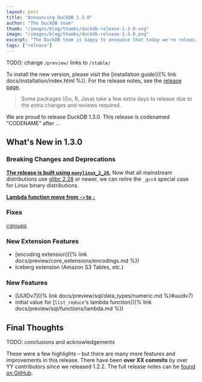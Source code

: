 ```yaml
---
layout: post
title: "Announcing DuckDB 1.3.0"
author: "The DuckDB team"
thumb: "/images/blog/thumbs/duckdb-release-1-3-0.svg"
image: "/images/blog/thumbs/duckdb-release-1-3-0.png"
excerpt: "The DuckDB team is happy to announce that today we're releasing DuckDB version 1.3.0, codenamed “CODENAME”."
tags: ["release"]
---
```


TODO: change `/preview/` links to `/stable/`

To install the new version, please visit the [installation guide]({% link docs/installation/index.html %}).
For the release notes, see the [release page](https://github.com/duckdb/duckdb/releases/tag/v1.3.0).

> Some packages (Go, R, Java) take a few extra days to release due to the extra changes and reviews required.

We are proud to release DuckDB 1.3.0. This release is codenamed “CODENAME” after ...

## What's New in 1.3.0

### Breaking Changes and Deprecations

[**The release is built using `manylinux_2_28`.**](https://github.com/duckdb/duckdb/pull/16956)
Now that all mainstream distributions use [glibc 2.28](https://lists.gnu.org/archive/html/info-gnu/2018-08/msg00000.html) or newer, we can retire the `_gcc4` special case for Linux binary distributions.

[**Lambda function move from `->` to `:`**](https://github.com/duckdb/duckdb/pull/17235)

### Fixes

[cgroups](https://github.com/duckdb/duckdb/pull/16608)

### New Extension Features

* [encoding extension]({% link docs/preview/core_extensions/encodings.md %})
* Iceberg extension (Amazon S3 Tables, etc.)


### New Features

* [UUIDv7]({% link docs/preview/sql/data_types/numeric.md %}#uuidv7)
* initial value for [`list_reduce`'s lambda function]({% link docs/preview/sql/functions/lambda.md %})



## Final Thoughts

TODO: conclusions and acknowledgements

These were a few highlights – but there are many more features and improvements in this release.  There have been **over XX commits** by over YY contributors since we released 1.2.2.
The full release notes can be [found on GitHub](https://github.com/duckdb/duckdb/releases/tag/v1.3.0).

